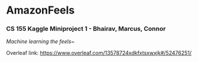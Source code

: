 # AmazonFeels
### CS 155 Kaggle Miniproject 1 - Bhairav, Marcus, Connor

*Machine learning the feels~*

Overleaf link: https://www.overleaf.com/13578724xdkfxtsxwxjk#/52476251/
